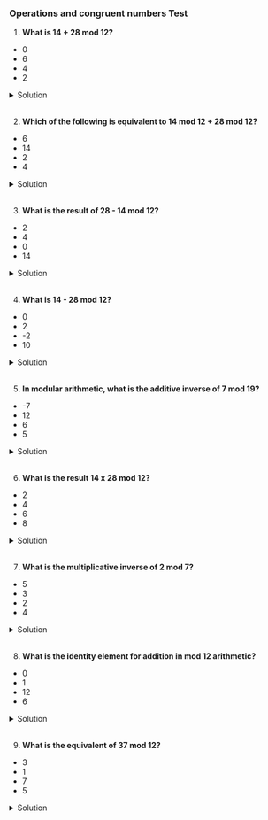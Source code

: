 ### Operations and congruent numbers Test

1. **What is 14 + 28 mod 12?**

- 0
- 6
- 4
- 2

<details>
  <summary>Solution</summary>

1. First, add the numbers:
   14+28 = 42
2. 42 / 12 = 3 with a remainder of 6

Thus, 14 + 28 mod 12 = 6

</details>

<br>

2. **Which of the following is equivalent to 14 mod 12 + 28 mod 12?**

- 6
- 14
- 2
- 4

<details>
  <summary>Solution</summary>

1. Calculate 14 mod 12

14 / 12 = 1 remainder 2
So, 14 mod 12 = 2

2. Calculate 28 mod 12

28 /12 = 2 remainder 4
So, 28 mod 12 = 4

3. Add the results

2 + 4 = 6

</details>

<br>

3. **What is the result of 28 - 14 mod 12?**

- 2
- 4
- 0
- 14

<details>
  <summary>Solution</summary>

1. Subtract the numbers

28 - 14 = 14

2. Divide 14 / 12

14 / 12 = 1 with a remainder of 2

</details>

<br>

4. **What is 14 - 28 mod 12?**

- 0
- 2
- -2
- 10

<details>
  <summary>Solution</summary>

1. Subtract the numbers
   14 - 28 = -14

2. Compute -14 mod 12

-14 / 12 = -2 with a remainder of 10

</details>

<br>

5. **In modular arithmetic, what is the additive inverse of 7 mod 19?**

- -7
- 12
- 6
- 5

<details>
  <summary>Solution</summary>

To find the additive inverse of 7 mod 19, we need a number x such that:

7+x≡0(mod19)

1. Solve for x

x = 19 - 7 = 12

2. Verify

7 + 12 = 19 ≡ 0 (mod19).

</details>

<br>

6. **What is the result 14 x 28 mod 12?**

- 2
- 4
- 6
- 8

<details>
  <summary>Solution</summary>

The correct result is 8

</details>

<br>

7. **What is the multiplicative inverse of 2 mod 7?**

- 5
- 3
- 2
- 4

<details>
  <summary>Solution</summary>

To find the multiplicative of 2 mod 7, we need a number x such that:

2 × x ≡ 1 (mod7)

Step 1: Test possible values for x

- 2 × 1 = 2 mod 7 → Not 1
- 2 × 2 = 4 mod 7 → Not 1
- 2 × 3 = 6 mod 7 → Not 1
- 2 × 4 = 8 ≡ 1 (mod 7)

Therefore, the multiplicative inverse of 2 mod 7 is 4

</details>

<br>

8. **What is the identity element for addition in mod 12 arithmetic?**

- 0
- 1
- 12
- 6

<details>
  <summary>Solution</summary>

The identity element for addition in modular arithmetic is the nu,ber that, when added to any other number, leaves the other number unchanged.

In mod 12 arithmetic, the identity element for addition is: 0

</details>

<br>

9. **What is the equivalent of 37 mod 12?**

- 3
- 1
- 7
- 5

<details>
  <summary>Solution</summary>

The correct answer is 1

</details>

<br>
